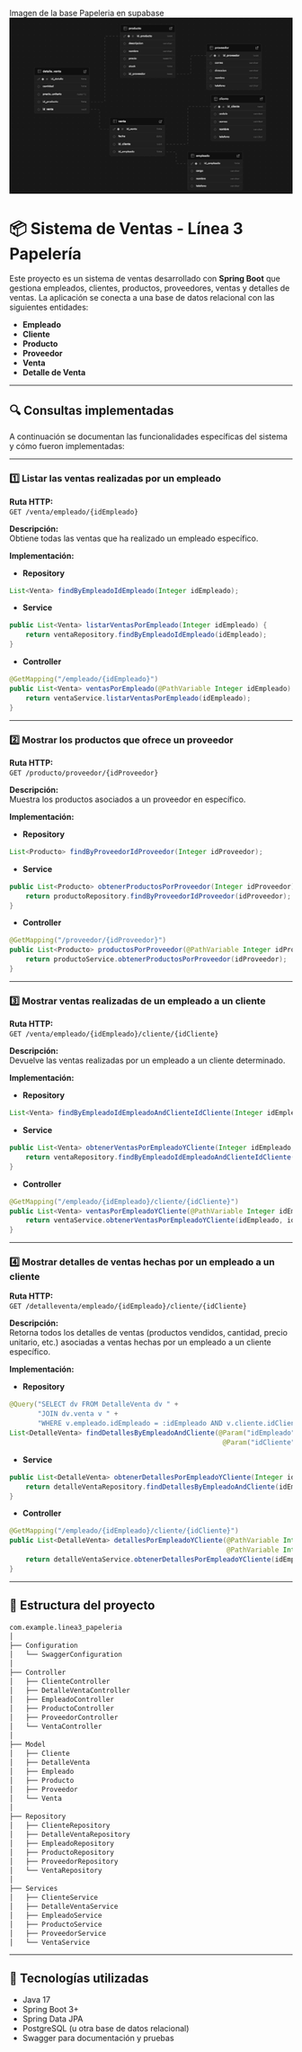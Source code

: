 Imagen de la base Papeleria en supabase
![img_1.png](img_1.png)


# 📦 Sistema de Ventas - Línea 3 Papelería

Este proyecto es un sistema de ventas desarrollado con **Spring Boot** que gestiona empleados, clientes, productos, proveedores, ventas y detalles de ventas. La aplicación se conecta a una base de datos relacional con las siguientes entidades:

- **Empleado**
- **Cliente**
- **Producto**
- **Proveedor**
- **Venta**
- **Detalle de Venta**

---

## 🔍 Consultas implementadas

A continuación se documentan las funcionalidades específicas del sistema y cómo fueron implementadas:

---

### 1️⃣ Listar las ventas realizadas por un empleado

**Ruta HTTP:**  
`GET /venta/empleado/{idEmpleado}`

**Descripción:**  
Obtiene todas las ventas que ha realizado un empleado específico.

**Implementación:**

- **Repository**
```java
List<Venta> findByEmpleadoIdEmpleado(Integer idEmpleado);
```

- **Service**
```java
public List<Venta> listarVentasPorEmpleado(Integer idEmpleado) {
    return ventaRepository.findByEmpleadoIdEmpleado(idEmpleado);
}
```

- **Controller**
```java
@GetMapping("/empleado/{idEmpleado}")
public List<Venta> ventasPorEmpleado(@PathVariable Integer idEmpleado) {
    return ventaService.listarVentasPorEmpleado(idEmpleado);
}
```

---

### 2️⃣ Mostrar los productos que ofrece un proveedor

**Ruta HTTP:**  
`GET /producto/proveedor/{idProveedor}`

**Descripción:**  
Muestra los productos asociados a un proveedor en específico.

**Implementación:**

- **Repository**
```java
List<Producto> findByProveedorIdProveedor(Integer idProveedor);
```

- **Service**
```java
public List<Producto> obtenerProductosPorProveedor(Integer idProveedor) {
    return productoRepository.findByProveedorIdProveedor(idProveedor);
}
```

- **Controller**
```java
@GetMapping("/proveedor/{idProveedor}")
public List<Producto> productosPorProveedor(@PathVariable Integer idProveedor) {
    return productoService.obtenerProductosPorProveedor(idProveedor);
}
```

---

### 3️⃣ Mostrar ventas realizadas de un empleado a un cliente

**Ruta HTTP:**  
`GET /venta/empleado/{idEmpleado}/cliente/{idCliente}`

**Descripción:**  
Devuelve las ventas realizadas por un empleado a un cliente determinado.

**Implementación:**

- **Repository**
```java
List<Venta> findByEmpleadoIdEmpleadoAndClienteIdCliente(Integer idEmpleado, Integer idCliente);
```

- **Service**
```java
public List<Venta> obtenerVentasPorEmpleadoYCliente(Integer idEmpleado, Integer idCliente) {
    return ventaRepository.findByEmpleadoIdEmpleadoAndClienteIdCliente(idEmpleado, idCliente);
}
```

- **Controller**
```java
@GetMapping("/empleado/{idEmpleado}/cliente/{idCliente}")
public List<Venta> ventasPorEmpleadoYCliente(@PathVariable Integer idEmpleado, @PathVariable Integer idCliente) {
    return ventaService.obtenerVentasPorEmpleadoYCliente(idEmpleado, idCliente);
}
```

---

### 4️⃣ Mostrar detalles de ventas hechas por un empleado a un cliente

**Ruta HTTP:**  
`GET /detalleventa/empleado/{idEmpleado}/cliente/{idCliente}`

**Descripción:**  
Retorna todos los detalles de ventas (productos vendidos, cantidad, precio unitario, etc.) asociadas a ventas hechas por un empleado a un cliente específico.

**Implementación:**

- **Repository**
```java
@Query("SELECT dv FROM DetalleVenta dv " +
       "JOIN dv.venta v " +
       "WHERE v.empleado.idEmpleado = :idEmpleado AND v.cliente.idCliente = :idCliente")
List<DetalleVenta> findDetallesByEmpleadoAndCliente(@Param("idEmpleado") Integer idEmpleado,
                                                     @Param("idCliente") Integer idCliente);
```

- **Service**
```java
public List<DetalleVenta> obtenerDetallesPorEmpleadoYCliente(Integer idEmpleado, Integer idCliente) {
    return detalleVentaRepository.findDetallesByEmpleadoAndCliente(idEmpleado, idCliente);
}
```

- **Controller**
```java
@GetMapping("/empleado/{idEmpleado}/cliente/{idCliente}")
public List<DetalleVenta> detallesPorEmpleadoYCliente(@PathVariable Integer idEmpleado,
                                                      @PathVariable Integer idCliente) {
    return detalleVentaService.obtenerDetallesPorEmpleadoYCliente(idEmpleado, idCliente);
}
```

---

## 📁 Estructura del proyecto

```
com.example.linea3_papeleria
│
├── Configuration
│   └── SwaggerConfiguration
│
├── Controller
│   ├── ClienteController
│   ├── DetalleVentaController
│   ├── EmpleadoController
│   ├── ProductoController
│   ├── ProveedorController
│   └── VentaController
│
├── Model
│   ├── Cliente
│   ├── DetalleVenta
│   ├── Empleado
│   ├── Producto
│   ├── Proveedor
│   └── Venta
│
├── Repository
│   ├── ClienteRepository
│   ├── DetalleVentaRepository
│   ├── EmpleadoRepository
│   ├── ProductoRepository
│   ├── ProveedorRepository
│   └── VentaRepository
│
├── Services
│   ├── ClienteService
│   ├── DetalleVentaService
│   ├── EmpleadoService
│   ├── ProductoService
│   ├── ProveedorService
│   └── VentaService
```

---

## 🧰 Tecnologías utilizadas

- Java 17
- Spring Boot 3+
- Spring Data JPA
- PostgreSQL (u otra base de datos relacional)
- Swagger para documentación y pruebas
